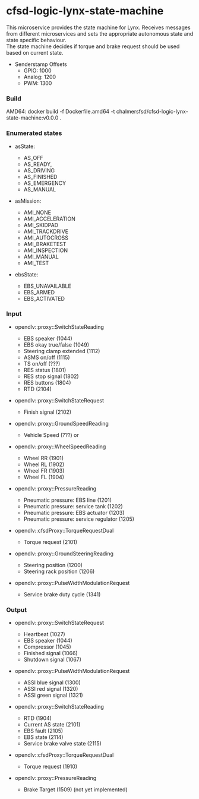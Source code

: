# cfsd-logic-lynx-state-machine
This microservice provides the state machine for Lynx. Receives messages from different microservices and sets the appropriate autonomous state and state specific behaviour.  
The state machine decides if torque and brake request should be used based on current state.
- Senderstamp Offsets
  - GPIO: 1000
  - Analog: 1200
  - PWM: 1300

### Build
AMD64: docker build -f Dockerfile.amd64 -t chalmersfsd/cfsd-logic-lynx-state-machine:v0.0.0 .

### Enumerated states
- asState:
  - AS_OFF
  - AS_READY,
  - AS_DRIVING
  - AS_FINISHED
  - AS_EMERGENCY
  - AS_MANUAL

- asMission:
  - AMI_NONE
  - AMI_ACCELERATION
  - AMI_SKIDPAD
  - AMI_TRACKDRIVE
  - AMI_AUTOCROSS
  - AMI_BRAKETEST
  - AMI_INSPECTION
  - AMI_MANUAL
  - AMI_TEST

- ebsState: 
  - EBS_UNAVAILABLE
  - EBS_ARMED
  - EBS_ACTIVATED


### Input
- opendlv::proxy::SwitchStateReading
  - EBS speaker             (1044)
  - EBS okay true/false     (1049)
  - Steering clamp extended (1112)
  - ASMS on/off             (1115)
  - TS on/off               (???)
  - RES status              (1801)
  - RES stop signal         (1802)
  - RES buttons             (1804)
  - RTD                     (2104)

- opendlv::proxy::SwitchStateRequest
  - Finish signal           (2102)

- opendlv::proxy::GroundSpeedReading
  - Vehicle Speed (???)
or
- opendlv::proxy::WheelSpeedReading
  - Wheel RR (1901)
  - Wheel RL (1902)
  - Wheel FR (1903)
  - Wheel FL (1904)

- opendlv::proxy::PressureReading
  - Pneumatic pressure: EBS line          (1201)
  - Pneumatic pressure: service tank      (1202)
  - Pneumatic pressure: EBS actuator      (1203)
  - Pneumatic pressure: service regulator (1205)

- opendlv::cfsdProxy::TorqueRequestDual
  - Torque request  (2101)

- opendlv::proxy::GroundSteeringReading
  - Steering position       (1200)
  - Steering rack position  (1206)

- opendlv::proxy::PulseWidthModulationRequest
  - Service brake duty cycle (1341)

### Output
- opendlv::proxy::SwitchStateRequest
  - Heartbeat       (1027)
  - EBS speaker     (1044)
  - Compressor      (1045)
  - Finished signal (1066)
  - Shutdown signal (1067)

- opendlv::proxy::PulseWidthModulationRequest
  - ASSI blue signal  (1300)
  - ASSI red signal   (1320)
  - ASSI green signal (1321)

- opendlv::proxy::SwitchStateReading
  - RTD                        (1904)
  - Current AS state           (2101)
  - EBS fault                  (2105)
  - EBS state                  (2114)
  - Service brake valve state  (2115)

- opendlv::cfsdProxy::TorqueRequestDual
  - Torque request  (1910)

- opendlv::proxy::PressureReading
  - Brake Target (1509) (not yet implemented)